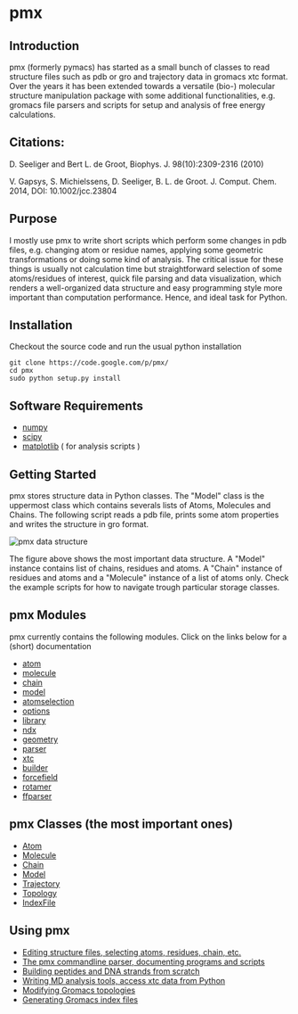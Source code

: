 # pmx
## Introduction ##

pmx (formerly pymacs) has started as a small bunch of classes to read structure files such as pdb or gro and trajectory data in gromacs xtc format. Over the years it has been extended
towards a versatile (bio-) molecular structure manipulation package with some additional functionalities, e.g. gromacs file parsers and scripts for setup and analysis of free energy calculations.

## Citations: ##

D. Seeliger and Bert L. de Groot, Biophys. J. 98(10):2309-2316 (2010)

V. Gapsys, S. Michielssens, D. Seeliger, B. L. de Groot. J. Comput. Chem. 2014, DOI: 10.1002/jcc.23804


## Purpose ##

I mostly use pmx to write short scripts which perform some changes in pdb files, e.g. changing atom or residue names, applying some geometric transformations or doing some kind of analysis. The critical issue for these things is usually not calculation time but straightforward selection of some atoms/residues of interest, quick file parsing and data visualization, which renders a well-organized data structure and easy programming style more important than computation performance. Hence, and ideal task for Python.

## Installation ##

Checkout the source code and run the usual python installation
```
git clone https://code.google.com/p/pmx/
cd pmx 
sudo python setup.py install
```

## Software Requirements ##

  * [numpy](http://numpy.scipy.org/)
  * [scipy](http://www.scipy.org/)
  * [matplotlib](http://matplotlib.org/) ( for analysis scripts )

## Getting Started ##

pmx stores structure data in Python classes. The "Model" class is the uppermost class
which contains severals lists of Atoms, Molecules and Chains.
The following script reads a pdb file, prints some atom properties and writes the structure in gro format.

<img src='http://pmx.googlecode.com/files/pmx_data.jpg' alt='pmx data structure' />

The figure above shows the most important data structure. A "Model" instance contains list of chains, residues and atoms. A "Chain" instance of residues and atoms and a "Molecule" instance of a list of atoms only. Check the example scripts for how to navigate trough particular storage classes.

## pmx Modules ##
pmx currently contains the following modules. Click on the links below for a (short) documentation

  * [atom](https://github.com/dseeliger/pmx/wiki/pmx_atom.md)
  * [molecule](https://github.com/dseeliger/pmx/wiki/pmx_molecule.md)
  * [chain](https://github.com/dseeliger/pmx/wiki/pmx_chain.md)
  * [model](https://github.com/dseeliger/pmx/wiki/model.md)
  * [atomselection](https://github.com/dseeliger/pmx/wiki/pmx_atomselection.md)
  * [options](https://github.com/dseeliger/pmx/wiki/pmx_options.md)
  * [library](https://github.com/dseeliger/pmx/wiki/pmx_library.md)
  * [ndx](https://github.com/dseeliger/pmx/wiki/pmx_ndx.md)
  * [geometry](https://github.com/dseeliger/pmx/wiki/pmx_geometry.md)
  * [parser](https://github.com/dseeliger/pmx/wiki/pmx_parser.md)
  * [xtc](https://github.com/dseeliger/pmx/wiki/pmx_xtc.md)
  * [builder](https://github.com/dseeliger/pmx/wiki/pmx_builder.md)
  * [forcefield](https://github.com/dseeliger/pmx/wiki/pmx_forcefield.md)
  * [rotamer](https://github.com/dseeliger/pmx/wiki/pmx_rotamer.md)
  * [ffparser](https://github.com/dseeliger/pmx/wiki/pmx_ffparser.md)


## pmx Classes (the most important ones) ##

  * [Atom](https://github.com/dseeliger/pmx/wiki/pmx_atom.md)
  * [Molecule](https://github.com/dseeliger/pmx/wiki/pmx_molecule.md)
  * [Chain](https://github.com/dseeliger/pmx/wiki/pmx_chain.md)
  * [Model](https://github.com/dseeliger/pmx/wiki/model.md)
  * [Trajectory](https://github.com/dseeliger/pmx/wiki/pmx_trajectory.md)
  * [Topology](https://github.com/dseeliger/pmx/wiki/pmx_topology.md)
  * [IndexFile](https://github.com/dseeliger/pmx/wiki/pmx_indexfile.md)

## Using pmx ##

  * [Editing structure files, selecting atoms, residues, chain, etc.](https://github.com/dseeliger/pmx/wiki/editstruct.md)
  * [The pmx commandline parser, documenting programs and scripts](https://github.com/dseeliger/pmx/wiki/pmx_options.md)
  * [Building peptides and DNA strands from scratch](https://github.com/dseeliger/pmx/wiki/builder.md)
  * [Writing MD analysis tools, access xtc data from Python](https://github.com/dseeliger/pmx/wiki/trx.md)
  * [Modifying Gromacs topologies](https://github.com/dseeliger/pmx/wiki/topol.md)
  * [Generating Gromacs index files](https://github.com/dseeliger/pmx/wiki/pmx_indexfile.md)
